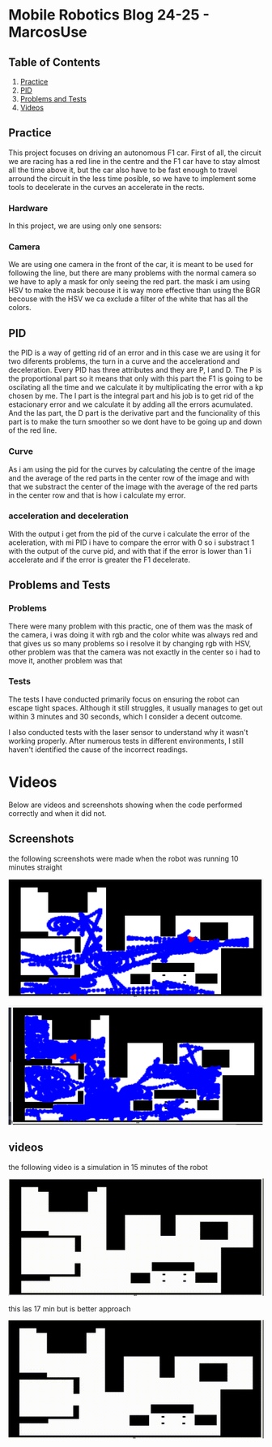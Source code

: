 # Mobile Robotics Blog 24-25 - MarcosUse

## Table of Contents
1. [Practice](#practice)
2. [PID](#PID)
3. [Problems and Tests](#problems-and-tests)
4. [Videos](#videos)

## Practice

This project focuses on driving an autonomous F1 car. First of all, the circuit we are racing has a red line in the centre and the F1 car have to stay almost all the time above it, but the car also have to be fast enough to travel arround the circuit in the less time posible, so we have to implement some tools to decelerate in the curves an accelerate in the rects.

### Hardware

In this project, we are using only one sensors:
### Camera
We are using one camera in the front of the car, it is meant to be used for following the line, but there are many problems with the normal camera so we have to aply a mask for only seeing the red part. the mask i am using HSV to make the mask becouse it is way more effective than using the BGR becouse with the HSV we ca exclude a filter of the white that has all the colors.

## PID
the PID is a way of getting rid of an error and in this case we are using it for two diferents problems, the turn in a curve and the accelerationd and deceleration. Every PID has three attributes and they are P, I and D. The P is the proportional part so it means that only with this part the F1 is going to be oscilating all the time and we calculate it by multiplicating the error with a kp chosen by me. The I part is the integral part and his job is to get rid of the estacionary error and we calculate it by adding all the errors acumulated. And the las part, the D part is the derivative part and the funcionality of this part is to make the turn smoother so we dont have to be going up and down of the red line.
### Curve 
As i am using the pid for the curves by calculating the centre of the image and the average of the red parts in the center row of the image and with that we substract the center of the image with the average of the red parts in the center row and that is how i calculate my error.
### acceleration and deceleration 
With the output i get from the pid of the curve i calculate the error of the aceleration, with mi PID i have to compare the error with 0 so i substract 1 with the output of the curve pid, and with that if the error is lower than 1 i accelerate and if the error is greater the F1 decelerate. 

## Problems and Tests

### Problems
There were many problem with this practic, one of them was the mask of the camera, i was doing it with rgb and the color white was always red and that gives us so many problems so i resolve it by changing rgb with HSV, other problem was that the camera was not exactly in the center so i had to move it, another problem was that  


### Tests

The tests I have conducted primarily focus on ensuring the robot can escape tight spaces. Although it still struggles, it usually manages to get out within 3 minutes and 30 seconds, which I consider a decent outcome.

I also conducted tests with the laser sensor to understand why it wasn't working properly. After numerous tests in different environments, I still haven't identified the cause of the incorrect readings.

# Videos
Below are videos and screenshots showing when the code performed correctly and when it did not.
## Screenshots
the following screenshots were made when the robot was running 10 minutes straight

![cap 1](https://github.com/urjc-docencia-robotica-movil/blog-robotica-movil-24-25-marcosuse/blob/main/r_movil/Captura%20desde%202024-09-29%2017-08-09.png)

![cap 2](https://github.com/urjc-docencia-robotica-movil/blog-robotica-movil-24-25-marcosuse/blob/main/r_movil/Captura%20desde%202024-09-28%2020-03-48.png)

## videos
the following video is a simulation in 15 minutes of the robot

![video](https://github.com/urjc-docencia-robotica-movil/blog-robotica-movil-24-25-marcosuse/blob/main/r_movil/output.gif)

this las 17 min but is better approach

![video 2](https://github.com/urjc-docencia-robotica-movil/blog-robotica-movil-24-25-marcosuse/blob/main/r_movil/vacumg.gif)
